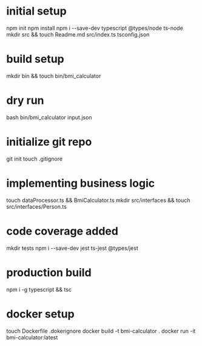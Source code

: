 # initial setup
npm init
npm install
npm i --save-dev typescript @types/node ts-node
mkdir src && touch Readme.md src/index.ts tsconfig.json

 # build setup
 mkdir bin && touch bin/bmi_calculator

 # dry run
 bash bin/bmi_calculator input.json

 # initialize git repo
 git init
 touch .gitignore

 # implementing business logic
 touch dataProcessor.ts && BmiCalculator.ts
 mkdir src/interfaces && touch src/interfaces/Person.ts

 # code coverage added
 mkdir tests 
 npm i --save-dev jest ts-jest @types/jest

 # production build
 npm i -g typescript && tsc
 # docker setup
 touch Dockerfile .dokerignore
 docker build -t bmi-calculator .
 docker run -it bmi-calculator:latest
